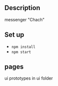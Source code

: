## Description

messenger "Chach"

## Set up

- `npm install`
- `npm start` 

## **pages**

ui prototypes in ui folder

